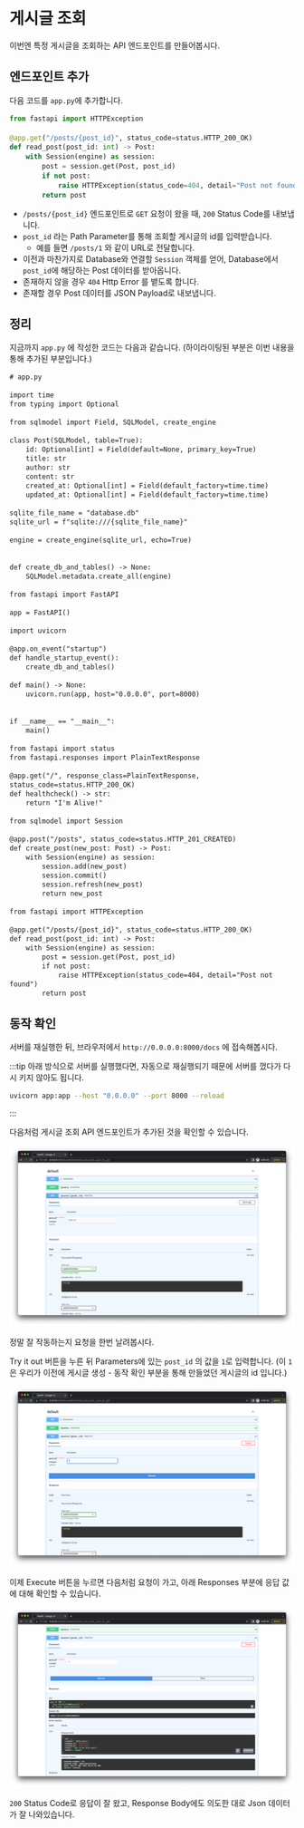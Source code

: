 # 게시글 조회
 
이번엔 특정 게시글을 조회하는 API 엔드포인트를 만들어봅시다.

## 엔드포인트 추가

다음 코드를 `app.py`에 추가합니다.

```python
from fastapi import HTTPException

@app.get("/posts/{post_id}", status_code=status.HTTP_200_OK)
def read_post(post_id: int) -> Post:
    with Session(engine) as session:
        post = session.get(Post, post_id)
        if not post:
            raise HTTPException(status_code=404, detail="Post not found")
        return post
```

- `/posts/{post_id}` 엔드포인트로 `GET` 요청이 왔을 때, `200` Status Code를 내보냅니다.
- `post_id` 라는 Path Parameter를 통해 조회할 게시글의 id를 입력받습니다.
  - 예를 들면 `/posts/1` 와 같이 URL로 전달합니다.
- 이전과 마찬가지로 Database와 연결할 `Session` 객체를 얻어, Database에서 `post_id`에 해당하는 Post 데이터를 받아옵니다.
- 존재하지 않을 경우 `404` Http Error 를 뱉도록 합니다.
- 존재할 경우 Post 데이터를 JSON Payload로 내보냅니다.

## 정리

지금까지 `app.py` 에 작성한 코드는 다음과 같습니다. (하이라이팅된 부분은 이번 내용을 통해 추가된 부분입니다.)

```python{59-67}
# app.py

import time
from typing import Optional

from sqlmodel import Field, SQLModel, create_engine

class Post(SQLModel, table=True):
    id: Optional[int] = Field(default=None, primary_key=True)
    title: str
    author: str
    content: str
    created_at: Optional[int] = Field(default_factory=time.time)
    updated_at: Optional[int] = Field(default_factory=time.time)

sqlite_file_name = "database.db"
sqlite_url = f"sqlite:///{sqlite_file_name}"

engine = create_engine(sqlite_url, echo=True)


def create_db_and_tables() -> None:
    SQLModel.metadata.create_all(engine)

from fastapi import FastAPI    

app = FastAPI()

import uvicorn

@app.on_event("startup")
def handle_startup_event():
    create_db_and_tables()

def main() -> None:
    uvicorn.run(app, host="0.0.0.0", port=8000)


if __name__ == "__main__":
    main()
    
from fastapi import status
from fastapi.responses import PlainTextResponse

@app.get("/", response_class=PlainTextResponse, status_code=status.HTTP_200_OK)
def healthcheck() -> str:
    return "I'm Alive!"
    
from sqlmodel import Session

@app.post("/posts", status_code=status.HTTP_201_CREATED)
def create_post(new_post: Post) -> Post:
    with Session(engine) as session:
        session.add(new_post)
        session.commit()
        session.refresh(new_post)
        return new_post
        
from fastapi import HTTPException

@app.get("/posts/{post_id}", status_code=status.HTTP_200_OK)
def read_post(post_id: int) -> Post:
    with Session(engine) as session:
        post = session.get(Post, post_id)
        if not post:
            raise HTTPException(status_code=404, detail="Post not found")
        return post
```

## 동작 확인

서버를 재실행한 뒤, 브라우저에서 `http://0.0.0.0:8000/docs` 에 접속해봅시다.

:::tip
아래 방식으로 서버를 실행했다면, 자동으로 재실행되기 때문에 서버를 껐다가 다시 키지 않아도 됩니다.

```bash
uvicorn app:app --host "0.0.0.0" --port 8000 --reload
```
:::

다음처럼 게시글 조회 API 엔드포인트가 추가된 것을 확인할 수 있습니다.

![1.png](./1.png)

정말 잘 작동하는지 요청을 한번 날려봅시다.

Try it out 버튼을 누른 뒤 Parameters에 있는 `post_id` 의 값을 `1`로 입력합니다.
(이 `1`은 우리가 이전에 게시글 생성 - 동작 확인 부분을 통해 만들었던 게시글의 id 입니다.)

![2.png](./2.png)

이제 Execute 버튼을 누르면 다음처럼 요청이 가고, 아래 Responses 부분에 응답 값에 대해 확인할 수 있습니다.

![3.png](./3.png)

`200` Status Code로 응답이 잘 왔고, Response Body에도 의도한 대로 Json 데이터가 잘 나와있습니다.
